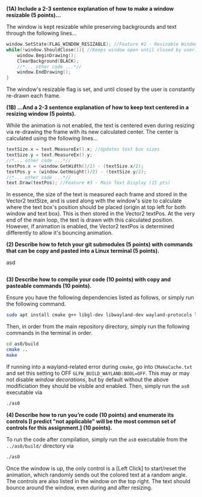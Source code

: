 **(1A) Include a 2-3 sentence explanation of how to make a window resizable (5 points)...**

The window is kept resizable while preserving backgrounds and text through the following lines...
```c++
window.SetState(FLAG_WINDOW_RESIZABLE); //Feature #2 - Resizable Window (5 pts)
while(!window.ShouldClose()){ //Keeps window open until closed by user. 
    window.BeginDrawing();
    ClearBackground(BLACK);
    //*... other code ...*//
    window.EndDrawing();
}
```
The window's resizable flag is set, and until closed by the user is constantly re-drawn each frame.

**(1B) ...And a 2-3 sentence explanation of how to keep text centered in a resizing window (5 points).**

While the animation is not enabled, the text is centered even during resizing via re-drawing the frame with its new calculated center.
The center is calculated using the following lines...
```c++
textSize.x = text.MeasureEx().x; //Updates text box sizes
textSize.y = text.MeasureEx().y;
//*... other code ...*//
textPos.x = (window.GetWidth()/2) - (textSize.x/2);
textPos.y = (window.GetHeight()/2) - (textSize.y/2);
//*... other code ...*//
text.Draw(textPos); //Feature #3 - Main Text Display (15 pts)
```
In essence, the size of the text is measured each frame and stored in the Vector2 textSize, and is used along with the window's size
to calculate where the text box's position should be placed (origin at top left for both window and text box). This is then stored in
the Vector2 textPos. At the very end of the main loop, the text is drawn with this calculated position. However, if animation is enabled,
the Vector2 textPos is determined differently to allow it's bouncing animation.

**(2) Describe how to fetch your git submodules (5 points) with commands that can be copy and pasted into a Linux terminal (5 points).**

asd
```
```


**(3) Describe how to compile your code (10 points) with copy and pasteable commands (10 points).**

Ensure you have the following dependencies listed as follows, or simply run the following command.
```bash
sudo apt install cmake g++ libgl-dev libwayland-dev wayland-protocols libxrandr-dev pkg-config libxkbcommon-dev libxinerama-dev libxcursor-dev libxi-dev mesa-utils
```
Then, in order from the main repository directory, simply run the following commands in the terminal in order.
```bash
cd as0/build
cmake ..
make
```
If running into a wayland-related error during `cmake`, go into `CMakeCache.txt` and set this setting to OFF `GLFW_BUILD_WAYLAND:BOOL=OFF`. 
This may or may not disable *window decorations*, but by default without the above modificiation they should be visible and enabled.
Then, simply run the `as0` executable via 
```bash
./as0
```

**(4) Describe how to run you’re code (10 points) and enumerate its controls [I predict "not applicable" will be the most common set of controls for this assignment.] (10 points).**

To run the code after compilation, simply run the `as0` executable from the `../as0/build/` directory via
```bash
./as0
```
Once the window is up, the only control is a [Left Click] to start/reset the animation, which randomly sends out the colored text at a random angle.
The controls are also listed in the window on the top right. The text should bounce around the window, even during and after resizing.